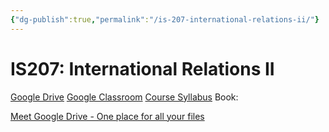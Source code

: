 ```yaml
---
{"dg-publish":true,"permalink":"/is-207-international-relations-ii/"}
---
```


# IS207: International Relations II

[Google Drive](https://drive.google.com/open?id=1IWu3hyBjz5XpW3ElWKL5tTzlV8yo9vyO)   [Google Classroom](https://classroom.google.com/u/0/c/NTIyMTIwNDE0MDla)   [Course Syllabus](https://drive.google.com/open?id=1IdVkKynzM4OO_uSk8ygG0sSY4SiQPfNb)
Book: 

[Meet Google Drive - One place for all your files](https://drive.google.com/file/d/1Gcusc2hSIFa-5PyO0H_NJZy8TrpUOiZB/view?usp=sharing)